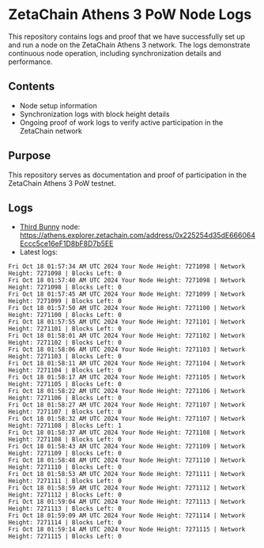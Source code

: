 # ZetaChain Athens 3 PoW Node Logs
This repository contains logs and proof that we have successfully set up and run a node on the ZetaChain Athens 3 network. The logs demonstrate continuous node operation, including synchronization details and performance.

## Contents
- Node setup information
- Synchronization logs with block height details
- Ongoing proof of work logs to verify active participation in the ZetaChain network

## Purpose
This repository serves as documentation and proof of participation in the ZetaChain Athens 3 PoW testnet.

## Logs

- [Third Bunny](https://thirdbunny.xyz/) node: https://athens.explorer.zetachain.com/address/0x225254d35dE666064Eccc5ce16eF1D8bF8D7b5EE
- Latest logs:
```
Fri Oct 18 01:57:34 AM UTC 2024 Your Node Height: 7271098 | Network Height: 7271098 | Blocks Left: 0
Fri Oct 18 01:57:40 AM UTC 2024 Your Node Height: 7271098 | Network Height: 7271098 | Blocks Left: 0
Fri Oct 18 01:57:45 AM UTC 2024 Your Node Height: 7271099 | Network Height: 7271099 | Blocks Left: 0
Fri Oct 18 01:57:50 AM UTC 2024 Your Node Height: 7271100 | Network Height: 7271100 | Blocks Left: 0
Fri Oct 18 01:57:55 AM UTC 2024 Your Node Height: 7271101 | Network Height: 7271101 | Blocks Left: 0
Fri Oct 18 01:58:01 AM UTC 2024 Your Node Height: 7271102 | Network Height: 7271102 | Blocks Left: 0
Fri Oct 18 01:58:06 AM UTC 2024 Your Node Height: 7271103 | Network Height: 7271103 | Blocks Left: 0
Fri Oct 18 01:58:11 AM UTC 2024 Your Node Height: 7271104 | Network Height: 7271104 | Blocks Left: 0
Fri Oct 18 01:58:17 AM UTC 2024 Your Node Height: 7271105 | Network Height: 7271105 | Blocks Left: 0
Fri Oct 18 01:58:22 AM UTC 2024 Your Node Height: 7271106 | Network Height: 7271106 | Blocks Left: 0
Fri Oct 18 01:58:27 AM UTC 2024 Your Node Height: 7271107 | Network Height: 7271107 | Blocks Left: 0
Fri Oct 18 01:58:32 AM UTC 2024 Your Node Height: 7271107 | Network Height: 7271108 | Blocks Left: 1
Fri Oct 18 01:58:37 AM UTC 2024 Your Node Height: 7271108 | Network Height: 7271108 | Blocks Left: 0
Fri Oct 18 01:58:43 AM UTC 2024 Your Node Height: 7271109 | Network Height: 7271109 | Blocks Left: 0
Fri Oct 18 01:58:48 AM UTC 2024 Your Node Height: 7271110 | Network Height: 7271110 | Blocks Left: 0
Fri Oct 18 01:58:53 AM UTC 2024 Your Node Height: 7271111 | Network Height: 7271111 | Blocks Left: 0
Fri Oct 18 01:58:59 AM UTC 2024 Your Node Height: 7271112 | Network Height: 7271112 | Blocks Left: 0
Fri Oct 18 01:59:04 AM UTC 2024 Your Node Height: 7271113 | Network Height: 7271113 | Blocks Left: 0
Fri Oct 18 01:59:09 AM UTC 2024 Your Node Height: 7271114 | Network Height: 7271114 | Blocks Left: 0
Fri Oct 18 01:59:14 AM UTC 2024 Your Node Height: 7271115 | Network Height: 7271115 | Blocks Left: 0
```

